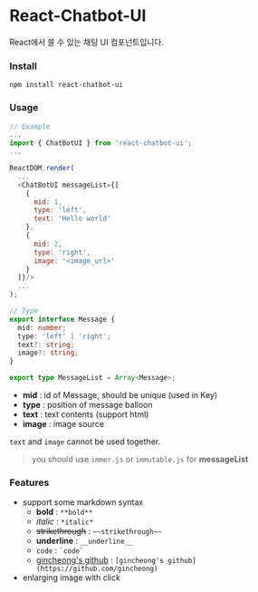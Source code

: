 # React-Chatbot-UI

React에서 쓸 수 있는 채팅 UI 컴포넌트입니다.

### Install

`npm install react-chatbot-ui`

### Usage
```javascript
// Example
...
import { ChatBotUI } from 'react-chatbot-ui';
...

ReactDOM.render(
  ...
  <ChatBotUI messageList={[
    {
      mid: 1,
      type: 'left',
      text: 'Hello world'
    },
    {
      mid: 2,
      type: 'right',
      image: '<image_url>'
    }
  ]}/>
  ...
);
```

```ts
// Type
export interface Message {
  mid: number;
  type: 'left' | 'right';
  text?: string;
  image?: string;
}

export type MessageList = Array<Message>;
```

- **mid** : id of Message, should be unique (used in Key)
- **type** : position of message balloon
- **text** : text contents (support html)
- **image** : image source

`text` and `image` cannot be used together.

> you should use `immer.js` or `immutable.js` for **messageList**

### Features
- support some markdown syntax
  - **bold** : `**bold**`
  - *italic* : `*italic*`
  - ~~strikethrough~~ : `~~strikethrough~~`
  - __underline__ : `__underline__`
  - `code` : ``` `code` ```
  - [gincheong's github](https://github.com/gincheong) : `[gincheong's github](https://github.com/gincheong)`
- enlarging image with click
